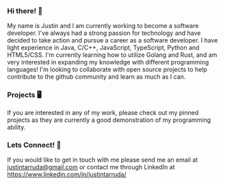 ### Hi there! 👋

My name is Justin and I am currently working to become a software developer. I've always had a strong passion for technology and have decided to take action and pursue a career as a software developer. I have light experience in Java, C/C++, JavaScript, TypeScript, Python and HTML5/CSS. I'm currently learning how to utilize Golang and Rust, and am very interested in expanding my knowledge with different programming languages! I'm looking to collaborate with open source projects to help contribute to the github community and learn as much as I can. 

### Projects 🖥️
If you are interested in any of my work, please check out my pinned projects as they are currently a good demonstration of my programming ability.

### Lets Connect! 💬
If you would like to get in touch with me please send me an email at justintarruda@gmail.com or contact me through LinkedIn at https://www.linkedin.com/in/justintarruda/
